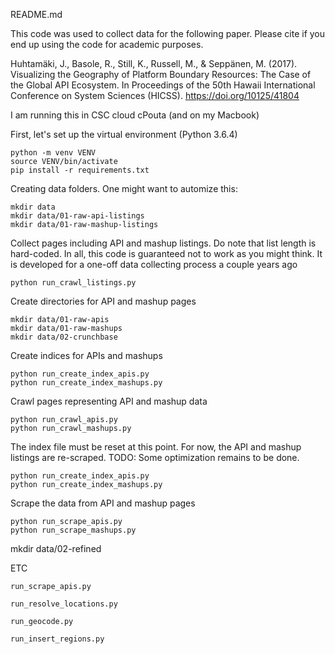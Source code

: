 README.md

This code was used to collect data for the following paper. Please cite if you end up using the code for academic purposes.

Huhtamäki, J., Basole, R., Still, K., Russell, M., & Seppänen, M. (2017). Visualizing the Geography of Platform Boundary Resources: The Case of the Global API Ecosystem. In Proceedings of the 50th Hawaii International Conference on System Sciences (HICSS). https://doi.org/10125/41804

I am running this in CSC cloud cPouta (and on my Macbook)

First, let's set up the virtual environment (Python 3.6.4)

	python -m venv VENV
	source VENV/bin/activate
	pip install -r requirements.txt

Creating data folders. One might want to automize this:

	mkdir data
	mkdir data/01-raw-api-listings
	mkdir data/01-raw-mashup-listings

Collect pages including API and mashup listings. Do note that list length is hard-coded. In all, this code is guaranteed not to work as you might think. It is developed for a one-off data collecting process a couple years ago

	python run_crawl_listings.py

Create directories for API and mashup pages

	mkdir data/01-raw-apis
	mkdir data/01-raw-mashups
	mkdir data/02-crunchbase

Create indices for APIs and mashups

	python run_create_index_apis.py
	python run_create_index_mashups.py

Crawl pages representing API and mashup data

	python run_crawl_apis.py
	python run_crawl_mashups.py

The index file must be reset at this point. For now, the API and mashup listings are re-scraped. TODO: Some optimization remains to be done.

	python run_create_index_apis.py
	python run_create_index_mashups.py

Scrape the data from API and mashup pages

	python run_scrape_apis.py
	python run_scrape_mashups.py


  mkdir data/02-refined



ETC

	run_scrape_apis.py

	run_resolve_locations.py

	run_geocode.py

	run_insert_regions.py
